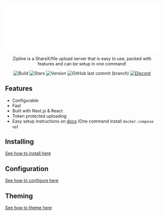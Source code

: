 <div align="center">
  <img src="https://raw.githubusercontent.com/diced/zipline/trunk/public/zipline_small.png"/>
  
  Zipline is a ShareX/file upload server that is easy to use, packed with features and can be setup in one command!
  
  ![Build](https://img.shields.io/github/workflow/status/diced/zipline/CD:%20Push%20Docker%20Images?logo=github&style=flat-square)
  ![Stars](https://img.shields.io/github/stars/diced/zipline?logo=github&style=flat-square)
  ![Version](https://img.shields.io/github/package-json/v/diced/zipline?logo=git&logoColor=white&style=flat-square)
  ![GitHub last commit (branch)](https://img.shields.io/github/last-commit/diced/zipline/trunk?logo=git&logoColor=white&style=flat-square)
  [![Discord](https://img.shields.io/discord/729771078196527176?color=%23777ed3&label=discord&logo=discord&logoColor=white&style=flat-square)](https://discord.gg/EAhCRfGxCF)
  
</div>

## Features
- Configurable
- Fast
- Built with Next.js & React
- Token protected uploading
- Easy setup instructions on [docs](https://zipline.diced.me) (One command install `docker-compose up`)

## Installing
[See how to install here](https://zipline.diced.me/get-started)

## Configuration
[See how to configure here](https://zipline.diced.me/configuration/overview)

## Theming
[See how to theme here](https://zipline.diced.me/themes)
